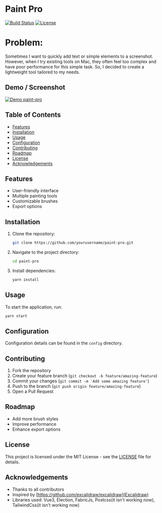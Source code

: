 # Paint Pro

[![Build Status](https://github.com/baolequoc/paint-pro/workflows/Build%20and%20Release/badge.svg)](https://github.com/baolequoc/paint-pro/actions)
[![License](https://img.shields.io/badge/License-MIT-blue.svg)](https://opensource.org/licenses/MIT)

# Problem:
Sometimes I want to quickly add text or simple elements to a screenshot. However, when I try existing tools on Mac, they often feel too complex and have poor performance for this simple task. So, I decided to create a lightweight tool tailored to my needs.


## Demo / Screenshot

[![Demo paint-pro](https://img.youtube.com/vi/aHS5GJD8VG4/0.jpg)](https://youtu.be/?si=VWSiJ2A9i_PNIzZt)


## Table of Contents
- [Features](#features)
- [Installation](#installation)
- [Usage](#usage)
- [Configuration](#configuration)
- [Contributing](#contributing)
- [Roadmap](#roadmap)
- [License](#license)
- [Acknowledgements](#acknowledgements)

## Features
- User-friendly interface
- Multiple painting tools
- Customizable brushes
- Export options

## Installation
1. Clone the repository:
   ```bash
   git clone https://github.com/yourusername/paint-pro.git
   ```
2. Navigate to the project directory:
   ```bash
   cd paint-pro
   ```
3. Install dependencies:
   ```bash
   yarn install
   ```

## Usage
To start the application, run:
```bash
yarn start
```

## Configuration
Configuration details can be found in the `config` directory.

## Contributing
1. Fork the repository
2. Create your feature branch (`git checkout -b feature/amazing-feature`)
3. Commit your changes (`git commit -m 'Add some amazing feature'`)
4. Push to the branch (`git push origin feature/amazing-feature`)
5. Open a Pull Request

## Roadmap
- Add more brush styles
- Improve performance
- Enhance export options

## License
This project is licensed under the MIT License - see the [LICENSE](LICENSE) file for details.

## Acknowledgements
- Thanks to all contributors
- Inspired by [https://github.com/excalidraw/excalidraw](Excalidraw)
- Libraries used: Vue3, Election, FabricJs, Postcss(it isn't working now), TailwindCss(it isn't working now)
